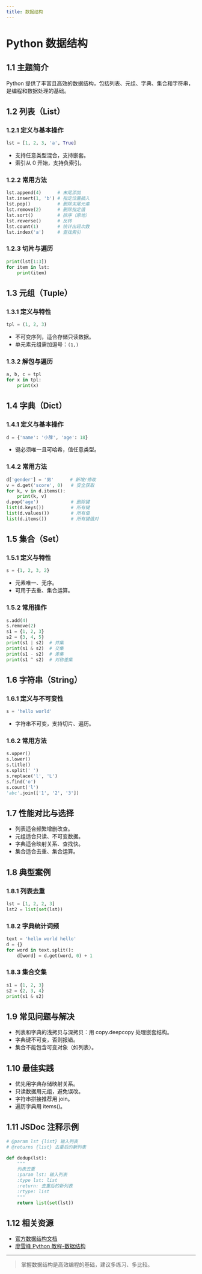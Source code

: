 ```yaml
---
title: 数据结构
---
```


# Python 数据结构

## 1.1 主题简介
Python 提供了丰富且高效的数据结构，包括列表、元组、字典、集合和字符串，是编程和数据处理的基础。

## 1.2 列表（List）
### 1.2.1 定义与基本操作
```python
lst = [1, 2, 3, 'a', True]
```
- 支持任意类型混合，支持嵌套。
- 索引从 0 开始，支持负索引。

### 1.2.2 常用方法
```python
lst.append(4)      # 末尾添加
lst.insert(1, 'b') # 指定位置插入
lst.pop()          # 删除末尾元素
lst.remove(2)      # 删除指定值
lst.sort()         # 排序（原地）
lst.reverse()      # 反转
lst.count(1)       # 统计出现次数
lst.index('a')     # 查找索引
```

### 1.2.3 切片与遍历
```python
print(lst[1:3])
for item in lst:
    print(item)
```

## 1.3 元组（Tuple）
### 1.3.1 定义与特性
```python
tpl = (1, 2, 3)
```
- 不可变序列，适合存储只读数据。
- 单元素元组需加逗号：`(1,)`

### 1.3.2 解包与遍历
```python
a, b, c = tpl
for x in tpl:
    print(x)
```

## 1.4 字典（Dict）
### 1.4.1 定义与基本操作
```python
d = {'name': '小胖', 'age': 18}
```
- 键必须唯一且可哈希，值任意类型。

### 1.4.2 常用方法
```python
d['gender'] = '男'      # 新增/修改
v = d.get('score', 0)   # 安全获取
for k, v in d.items():
    print(k, v)
d.pop('age')            # 删除键
list(d.keys())          # 所有键
list(d.values())        # 所有值
list(d.items())         # 所有键值对
```

## 1.5 集合（Set）
### 1.5.1 定义与特性
```python
s = {1, 2, 3, 2}
```
- 元素唯一、无序。
- 可用于去重、集合运算。

### 1.5.2 常用操作
```python
s.add(4)
s.remove(2)
s1 = {1, 2, 3}
s2 = {3, 4, 5}
print(s1 | s2)  # 并集
print(s1 & s2)  # 交集
print(s1 - s2)  # 差集
print(s1 ^ s2)  # 对称差集
```

## 1.6 字符串（String）
### 1.6.1 定义与不可变性
```python
s = 'hello world'
```
- 字符串不可变，支持切片、遍历。

### 1.6.2 常用方法
```python
s.upper()
s.lower()
s.title()
s.split(' ')
s.replace('l', 'L')
s.find('o')
s.count('l')
'abc'.join(['1', '2', '3'])
```

## 1.7 性能对比与选择
- 列表适合频繁增删改查。
- 元组适合只读、不可变数据。
- 字典适合映射关系、查找快。
- 集合适合去重、集合运算。

## 1.8 典型案例
### 1.8.1 列表去重
```python
lst = [1, 2, 2, 3]
lst2 = list(set(lst))
```
### 1.8.2 字典统计词频
```python
text = 'hello world hello'
d = {}
for word in text.split():
    d[word] = d.get(word, 0) + 1
```
### 1.8.3 集合交集
```python
s1 = {1, 2, 3}
s2 = {2, 3, 4}
print(s1 & s2)
```

## 1.9 常见问题与解决
- 列表和字典的浅拷贝与深拷贝：用 copy.deepcopy 处理嵌套结构。
- 字典键不可变，否则报错。
- 集合不能包含可变对象（如列表）。

## 1.10 最佳实践
- 优先用字典存储映射关系。
- 只读数据用元组，避免误改。
- 字符串拼接推荐用 join。
- 遍历字典用 items()。

## 1.11 JSDoc 注释示例
```python
# @param lst {list} 输入列表
# @returns {list} 去重后的新列表

def dedup(lst):
    """
    列表去重
    :param lst: 输入列表
    :type lst: list
    :return: 去重后的新列表
    :rtype: list
    """
    return list(set(lst))
```

## 1.12 相关资源
- [官方数据结构文档](https://docs.python.org/zh-cn/3/tutorial/datastructures.html)
- [廖雪峰 Python 教程-数据结构](https://www.liaoxuefeng.com/wiki/1016959663602400/1017329962603680)

---

> 掌握数据结构是高效编程的基础，建议多练习、多比较。 